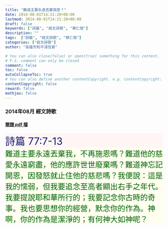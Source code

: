 ```yaml
---
title: "難道主要永遠丟棄我麼？"
date: 2014-08-01T14:21:20+08:00
lastmod: 2014-08-01T14:21:20+08:00
draft: false
keywords: ["詩篇", "經文詩歌", "蔡仁傑"]
description: ""
tags:  ["詩篇", "經文詩歌", "蔡仁傑"]
categories: ["經文詩歌"]
author: "高雄市和平浸信會"

# You can also close(false) or open(true) something for this content.
# P.S. comment can only be closed
comment: false
toc: false
autoCollapseToc: true
# You can also define another contentCopyright. e.g. contentCopyright: "This is another copyright."
contentCopyright: false
reward: false
mathjax: false
---
```


### 2014年08月 經文詩歌

#### [簡譜 pdf 檔](/pdf-h/h201408.pdf "難道主要永遠丟棄我麼？")

<div style="background-color:#FFF5F5"><font size="6", color="#191970">
詩篇 77:7-13
</font>
</div>

<div style="background-color:#FFFEEF"><font size="5", color="#006400">
難道主要永遠丟棄我，不再施恩嗎？難道他的慈愛永遠窮盡，他的應許世世廢棄嗎？難道神忘記開恩，因發怒就止住他的慈悲嗎？我便說：這是我的懦弱，但我要追念至高者顯出右手之年代。我要提說耶和華所行的；我要記念你古時的奇事。我也要思想你的經營，默念你的作為。神啊，你的作為是潔淨的；有何神大如神呢？
</font>
</div>